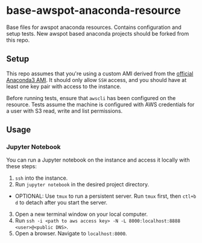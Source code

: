 # base-awspot-anaconda-resource
Base files for awspot anaconda resources. Contains configuration and setup tests. New awspot based anaconda projects should be forked from this repo.

## Setup
This repo assumes that you're using a custom AMI derived from the [official Anaconda3 AMI](https://aws.amazon.com/marketplace/pp/B07CNFWMPC?qid=1534302028839&sr=0-1&ref_=srh_res_product_title). It should only allow `SSH` access, and you should have at least one key pair with access to the instance.

Before running tests, ensure that `awscli` has been configured on the resource. Tests assume the machine is configured with AWS credentials for a user with S3 read, write and list permissions.

## Usage

### Jupyter Notebook
You can run a Jupyter notebook on the instance and access it locally with these steps:
1. `ssh` into the instance.
2. Run `jupyter notebook` in the desired project directory.
  - OPTIONAL: Use `tmux` to run a persistent server. Run `tmux` first, then `ctl+b d` to detach after you start the server.
3. Open a new terminal window on your local computer.
4. Run `ssh -i <path to aws access key> -N -L 8000:localhost:8888 <user>@<public DNS>`.
5. Open a browser. Navigate to `localhost:8000`.
